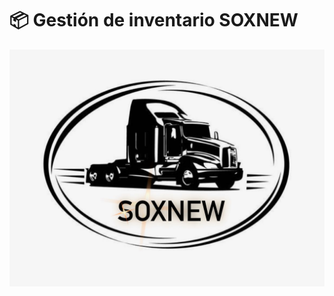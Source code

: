 # :package: Gestión de inventario SOXNEW
![Gestion de despacho](https://github.com/Julian-Urrea/SOX-NEW/blob/ee512ac45337cbfd125272d9c5c984c8d9e59617/logo/WhatsApp%20Image%202025-04-21%20at%203.33.26%20PM.jpeg)


